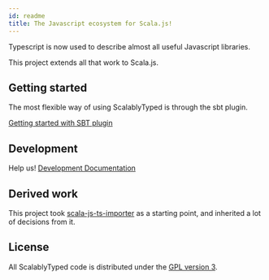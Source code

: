 ```yaml
---
id: readme
title: The Javascript ecosystem for Scala.js!
---
```


Typescript is now used to describe almost all useful Javascript libraries.

This project extends all that work to Scala.js.  

## Getting started
The most flexible way of using ScalablyTyped is through the sbt plugin.

[Getting started with SBT plugin](plugin.md) 

## Development
Help us! [Development Documentation](devel/about.md)

## Derived work
This project took [scala-js-ts-importer](http://github.com/sjrd/scala-js-ts-importer/) as a starting point,
and inherited a lot of decisions from it.

## License
All ScalablyTyped code is distributed under the [GPL version 3](https://opensource.org/licenses/GPL-3.0).
 
